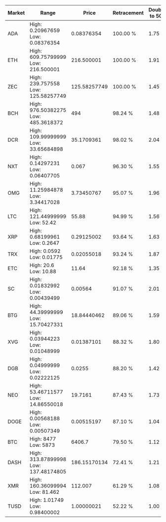 | Market | Range | Price| Retracement | Doubles to 50% |
| --- | --- | --- | --- | --- |
| ADA | High: 0.20967659<br />Low: 0.08376354 | 0.08376354 | 100.00 % | 1.75 |
| ETH | High: 609.75799999<br />Low: 216.500001 | 216.500001 | 100.00 % | 1.91 |
| ZEC | High: 239.757558<br />Low: 125.58257749 | 125.58257749 | 100.00 % | 1.45 |
| BCH | High: 976.50382275<br />Low: 485.3618372 | 494 | 98.24 % | 1.48 |
| DCR | High: 109.99999999<br />Low: 33.65684898 | 35.1709361 | 98.02 % | 2.04 |
| NXT | High: 0.14297231<br />Low: 0.06407705 | 0.067 | 96.30 % | 1.55 |
| OMG | High: 11.25984878<br />Low: 3.34417028 | 3.73450767 | 95.07 % | 1.96 |
| LTC | High: 121.44999999<br />Low: 52.42 | 55.88 | 94.99 % | 1.56 |
| XRP | High: 0.68199961<br />Low: 0.2647 | 0.29125002 | 93.64 % | 1.63 |
| TRX | High: 0.0592<br />Low: 0.01775 | 0.02055018 | 93.24 % | 1.87 |
| ETC | High: 20.6<br />Low: 10.88 | 11.64 | 92.18 % | 1.35 |
| SC | High: 0.01832992<br />Low: 0.00439499 | 0.00564 | 91.07 % | 2.01 |
| BTG | High: 44.39999999<br />Low: 15.70427331 | 18.84440462 | 89.06 % | 1.59 |
| XVG | High: 0.03944223<br />Low: 0.01048999 | 0.01387101 | 88.32 % | 1.80 |
| DGB | High: 0.04999999<br />Low: 0.02222125 | 0.0255 | 88.20 % | 1.42 |
| NEO | High: 53.46711577<br />Low: 14.86550018 | 19.7161 | 87.43 % | 1.73 |
| DOGE | High: 0.00568188<br />Low: 0.00507349 | 0.00515197 | 87.10 % | 1.04 |
| BTC | High: 8477<br />Low: 5873 | 6406.7 | 79.50 % | 1.12 |
| DASH | High: 313.87899998<br />Low: 137.48174805 | 186.15170134 | 72.41 % | 1.21 |
| XMR | High: 160.36099994<br />Low: 81.462 | 112.007 | 61.29 % | 1.08 |
| TUSD | High: 1.01749<br />Low: 0.98400002 | 1.00000021 | 52.22 % | 1.00 |
